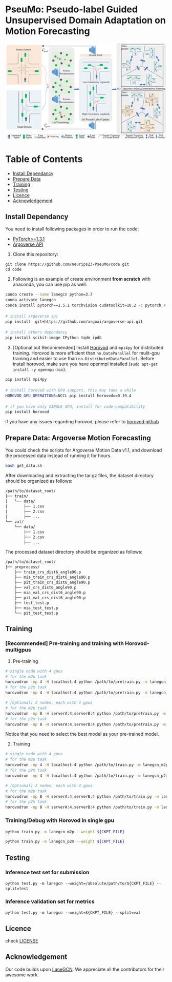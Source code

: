 # PseuMo: Pseudo-label Guided Unsupervised Domain Adaptation on Motion Forecasting


![img](misc/img.png)


Table of Contents
=================
  * [Install Dependancy](#install-dependancy)
  * [Prepare Data](#prepare-data-argoverse-motion-forecasting)
  * [Training](#training)
  * [Testing](#testing)
  * [Licence](#licence)
  * [Acknowledgement](#Acknowledgement)



## Install Dependancy
You need to install following packages in order to run the code:
- [PyTorch>=1.3.1](https://pytorch.org/)
- [Argoverse API](https://github.com/argoai/argoverse-api#installation)

1. Clone this repository:
```
git clone https://github.com/neurips23-PseuMo/code.git
cd code
```

2. Following is an example of create environment **from scratch** with anaconda, you can use pip as well:
```sh
conda create --name lanegcn python=3.7
conda activate lanegcn
conda install pytorch==1.5.1 torchvision cudatoolkit=10.2 -c pytorch # pytorch=1.5.1 when the code is release

# install argoverse api
pip install  git+https://github.com/argoai/argoverse-api.git

# install others dependancy
pip install scikit-image IPython tqdm ipdb
```

3. \[Optional but Recommended\] Install [Horovod](https://github.com/horovod/horovod#install) and `mpi4py` for distributed training. Horovod is more efficient than `nn.DataParallel` for mulit-gpu training and easier to use than `nn.DistributedDataParallel`. Before install horovod, make sure you have openmpi installed (`sudo apt-get install -y openmpi-bin`).
```sh
pip install mpi4py

# install horovod with GPU support, this may take a while
HOROVOD_GPU_OPERATIONS=NCCL pip install horovod==0.19.4

# if you have only SINGLE GPU, install for code-compatibility
pip install horovod
```
if you have any issues regarding horovod, please refer to [horovod github](https://github.com/horovod/horovod)

## Prepare Data: Argoverse Motion Forecasting
You could check the scripts for Argoverse Motion Data v1.1, and download the processed data instead of running it for hours.
```sh
bash get_data.sh
```
After downloading and extracting the tar.gz files, the dataset directory should be organized as follows:
```
/path/to/dataset_root/
├── train/
|   └── data/
|       ├── 1.csv
|       ├── 2.csv
|       ├── ...
└── val/
    └── data/
        ├── 1.csv
        ├── 2.csv
        ├── ...
```
The processed dataset directory should be organized as follows:
```
/path/to/dataset_root/
├── preprocess/
    ├── train_crs_dist6_angle90.p
    ├── mia_train_crs_dist6_angle90.p
    ├── pit_train_crs_dist6_angle90.p
    ├── val_crs_dist6_angle90.p
    ├── mia_val_crs_dist6_angle90.p
    ├── pit_val_crs_dist6_angle90.p
    ├── test_test.p
    ├── mia_test_test.p
    └── pit_test_test.p
```

## Training


### [Recommended] Pre-training and training with Horovod-multigpus

1. Pre-training
```sh
# single node with 4 gpus
# for the m2p task
horovodrun -np 4 -H localhost:4 python /path/to/pretrain.py -m lanegcn_m2p_pre
# for the p2m task
horovodrun -np 4 -H localhost:4 python /path/to/pretrain.py -m lanegcn_p2m_pre
``` 
```sh
# [Optional] 2 nodes, each with 4 gpus
# for the m2p task
horovodrun -np 8 -H serverA:4,serverB:4 python /path/to/pretrain.py -m lanegcn_m2p_pre
# for the p2m task
horovodrun -np 8 -H serverA:4,serverB:4 python /path/to/pretrain.py -m lanegcn_p2m_pre
``` 
Notice that you need to select the best model as your pre-trained model.


2. Training
```sh
# single node with 4 gpus
# for the m2p task
horovodrun -np 4 -H localhost:4 python /path/to/train.py -m lanegcn_m2p --weight ${CKPT_FILE}
# for the p2m task
horovodrun -np 4 -H localhost:4 python /path/to/train.py -m lanegcn_p2m --weight ${CKPT_FILE}
``` 
```sh
# [Optional] 2 nodes, each with 4 gpus
# for the m2p task
horovodrun -np 8 -H serverA:4,serverB:4 python /path/to/train.py -m lanegcn_m2p --weight ${CKPT_FILE}
# for the p2m task
horovodrun -np 8 -H serverA:4,serverB:4 python /path/to/train.py -m lanegcn_p2m --weight ${CKPT_FILE}
``` 

### Training/Debug with Horovod in single gpu 
```sh
python train.py -m lanegcn_m2p --weight ${CKPT_FILE}
```
```sh
python train.py -m lanegcn_p2m --weight ${CKPT_FILE}
```


## Testing
### Inference test set for submission
```
python test.py -m lanegcn --weight=/absolute/path/to/${CKPT_FILE} --split=test
```
### Inference validation set for metrics
```
python test.py -m lanegcn --weight=${CKPT_FILE} --split=val
```



## Licence
check [LICENSE](LICENSE)

## Acknowledgement

Our code builds upon [LaneGCN](https://github.com/uber-research/LaneGCN). 
We appreciate all the contributors for their awesome work.